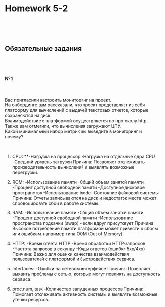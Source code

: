 <h1>Homework 5-2 </h1> <br>
<br>
<br>

<h2>Обязательные задания</h2><br>
<br>

<h3>№1 </h3><br>
<br>
Вас пригласили настроить мониторинг на проект. <br>
На онбординге вам рассказали, что проект представляет из себя платформу для вычислений с выдачей текстовых отчетов, которые сохраняются на диск. <br>
Взаимодействие с платформой осуществляется по протоколу http. Также вам отметили, что вычисления загружают ЦПУ. <br>
Какой минимальный набор метрик вы выведите в мониторинг и почему? <br>
<br><br>


1) CPU:
  **-Нагрузка на процессор
  -Нагрузка на отдельные ядра CPU
  -Средний уровень загрузки
Причина: Позволяет отслеживать производительность вычислений и выявлять возможные перегрузки.


2) ROM:
  -Использование памяти
  -Общий объем занятой памяти
  -Процент доступной свободной памяти
  -Доступное дисковое пространство
  -Использование inode
  -Состояние файловой системы
Причина: Отчеты записываются на диск и недостаток места может спровоцировать сбои в работе системы.


4) RAM:
  -Использование памяти
  -Общий объем занятой памяти
  -Процент доступной свободной памяти
  -Использование пространства подкачки (swap) - если вдруг присутсвует
Причина: Высокое потребление памяти платформой может привести к сбоям или ошибкам, например типа OOM (Out of Memory).


5) HTTP:
  -Время ответа HTTP
  -Время обработки HTTP-запросов
  -Частота запросов в секунду
  -Коды ответов (ошибки 5xx/4xx)
Причина: Важно для оценки качества взаимодействия пользователей с платформой и быстродействия сервиса.

5) Interfaces:
  -Ошибки на сетевом интерфейсе
Причина: Позволяет выявить проблемы с сетью, которые могут повлиять на доступность сервиса.

6) proc.num, task
  -Количество запущенных процессов
Причина: Помогает отслеживать активность системы и выявлять возможные утечки ресурсов.
